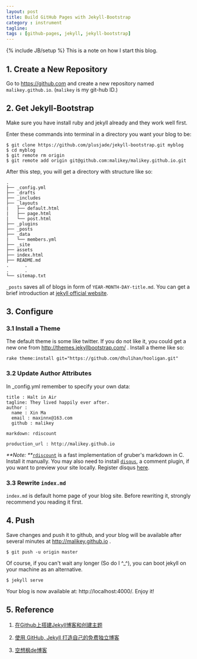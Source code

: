 ```yaml
---
layout: post
title: Build GitHub Pages with Jekyll-Bootstrap
category : instrument
tagline:
tags : [github-pages, jekyll, jekyll-bootstrap]
---
```

{% include JB/setup %}
This is a note on how I start this blog.


## 1. Create a New Repository

Go to https://github.com and create a new repository named `malikey.github.io`.
(`malikey` is my git-hub ID.)

## 2. Get Jekyll-Bootstrap

Make sure you have install ruby and jekyll already and they work well first.

Enter these commands into terminal in a directory you want your blog to be:

```
$ git clone https://github.com/plusjade/jekyll-bootstrap.git myblog
$ cd myblog
$ git remote rm origin
$ git remote add origin git@github.com:malikey/malikey.github.io.git
```

After this step, you will get a directory with structure like so:

```
.
├── _config.yml
├── _drafts
├── _includes
├── _layouts
|   ├── default.html
|   ├── page.html
|   └── post.html
├── _plugins
├── _posts
├── _data
|   └── members.yml
├── _site
├── assets
├── index.html
├── README.md
.      .
.      .
└── sitemap.txt
```

`_posts` saves all of blogs in form of `YEAR-MONTH-DAY-title.md`. You can get a brief introduction at [jekyll official website](http://jekyllrb.com/docs/structure/).

## 3. Configure

### 3.1 Install a Theme

The default theme is some like twitter. If you do not like it, you could get a new one
from http://themes.jekyllbootstrap.com/ .
Install a theme like so:

```
rake theme:install git="https://github.com/dhulihan/hooligan.git"
```

### 3.2 Update Author Attributes

In _config.yml remember to specify your own data:

```
title : Halt in Air
tagline: They lived happily ever after.
author :
  name : Xin Ma
  email : maxinnx@163.com
  github : malikey

markdown: rdiscount  

production_url : http://malikey.github.io
```

_**Note: **_[`rdiscount`](http://rubygems.org/gems/rdiscount) is a fast implementation of gruber's markdown in C.
Install it manually. You may also need to install [`disqus`](https://www.disqus.com/), a comment plugin, if you
want to preview your site locally. Register disqus [here](https://disqus.com/admin/create/).

### 3.3 Rewrite `index.md`

`index.md` is default home page of your blog site. Before rewriting it, strongly recommend you reading it first.

## 4. Push

Save changes and push it to github, and your blog will be available after several minutes at http://malikey.github.io .

```
$ git push -u origin master
```

Of course, if you can't wait any longer (So do I ^_^), you can boot jekyll on your machine as an alternative.

```
$ jekyll serve
```

Your blog is now available at: http://localhost:4000/. Enjoy it!

## 5. Reference

1. [在Github上搭建Jekyll博客和创建主题](http://yansu.org/2014/02/12/how-to-deploy-a-blog-on-github-by-jekyll.html)

2. [使用 GitHub, Jekyll 打造自己的免费独立博客](http://blog.csdn.net/on_1y/article/details/19259435)

3. [空想枫de博客](http://blog.it580.com/tag/jekyll/)
